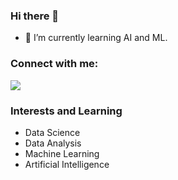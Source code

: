 ### Hi there 👋




- 🌱 I’m currently learning AI and ML.


### Connect with me:

[![](https://img.shields.io/badge/linkedin-%230077B5.svg?&style=for-the-badge&logo=linkedin&logoColor=white)](https://www.linkedin.com/in/ahmet-karayel-39a245193/)











### Interests and Learning

- Data Science
- Data Analysis
- Machine Learning
- Artificial Intelligence




